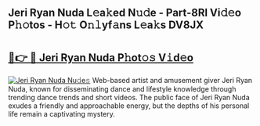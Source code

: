 ## Jeri Ryan Nuda L𝚎a𝚔ed N𝚞𝚍e - Part-8Rl Vi𝚍𝚎o P𝚑𝚘tos - H𝚘𝚝 O𝚗𝚕yf𝚊ns L𝚎a𝚔s DV8JX

# <h2><a href="http://kf15hil.oniu.top/?m=Jeri+Ryan+Nuda">🔗👉 🔴 Jeri Ryan Nuda P𝚑ot𝚘𝚜 V𝚒d𝚎o</a></h2>

[![Jeri Ryan Nuda Nu𝚍e𝚜](https://i.imgur.com/0qMVB7G.gif)](http://kf15hil.oniu.top/?m=Jeri+Ryan+Nuda)
Web-based artist and amusement giver Jeri Ryan Nuda, known for disseminating dance and lifestyle knowledge through trending dance trends and short videos. The public face of Jeri Ryan Nuda exudes a friendly and approachable energy, but the depths of his personal life remain a captivating mystery.  

